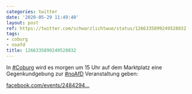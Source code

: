 ```yaml
---
categories: twitter
date: '2020-05-29 11:49:40'
layout: post
ref: https://twitter.com/schwarzlichtwue/status/1266335899249528832
tags:
- coburg
- noafd
title: 1266335899249528832
---
```

In [#Coburg](/t/coburg) wird es morgen um 15 Uhr auf dem Marktplatz eine Gegenkundgebung zur [#noAfD](/t/noafd) Veranstaltung geben:

[facebook.com/events/2484294…](https://facebook.com/events/248429449801285)